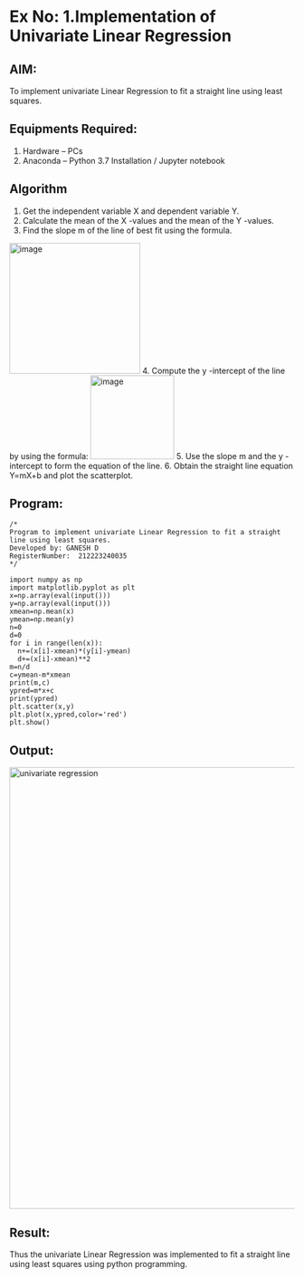 # Ex No: 1.Implementation of Univariate Linear Regression

## AIM:
To implement univariate Linear Regression to fit a straight line using least squares.


## Equipments Required:
1. Hardware – PCs
2. Anaconda – Python 3.7 Installation / Jupyter notebook



## Algorithm
1. Get the independent variable X and dependent variable Y.
2. Calculate the mean of the X -values and the mean of the Y -values.
3. Find the slope m of the line of best fit using the formula. 
<img width="231" alt="image" src="https://user-images.githubusercontent.com/93026020/192078527-b3b5ee3e-992f-46c4-865b-3b7ce4ac54ad.png">
4. Compute the y -intercept of the line by using the formula:
<img width="148" alt="image" src="https://user-images.githubusercontent.com/93026020/192078545-79d70b90-7e9d-4b85-9f8b-9d7548a4c5a4.png">
5. Use the slope m and the y -intercept to form the equation of the line.
6. Obtain the straight line equation Y=mX+b and plot the scatterplot.




## Program:
```
/*
Program to implement univariate Linear Regression to fit a straight line using least squares.
Developed by: GANESH D
RegisterNumber:  212223240035
*/

import numpy as np
import matplotlib.pyplot as plt
x=np.array(eval(input()))
y=np.array(eval(input()))
xmean=np.mean(x)
ymean=np.mean(y)
n=0
d=0
for i in range(len(x)):
  n+=(x[i]-xmean)*(y[i]-ymean)
  d+=(x[i]-xmean)**2
m=n/d
c=ymean-m*xmean
print(m,c)
ypred=m*x+c
print(ypred)
plt.scatter(x,y)
plt.plot(x,ypred,color='red')
plt.show()
```


## Output:
<img width="780" alt="univariate regression" src="https://github.com/user-attachments/assets/dee5f7a8-3d29-4daf-a79f-00415f095146">




## Result:
Thus the univariate Linear Regression was implemented to fit a straight line using least squares using python programming.
